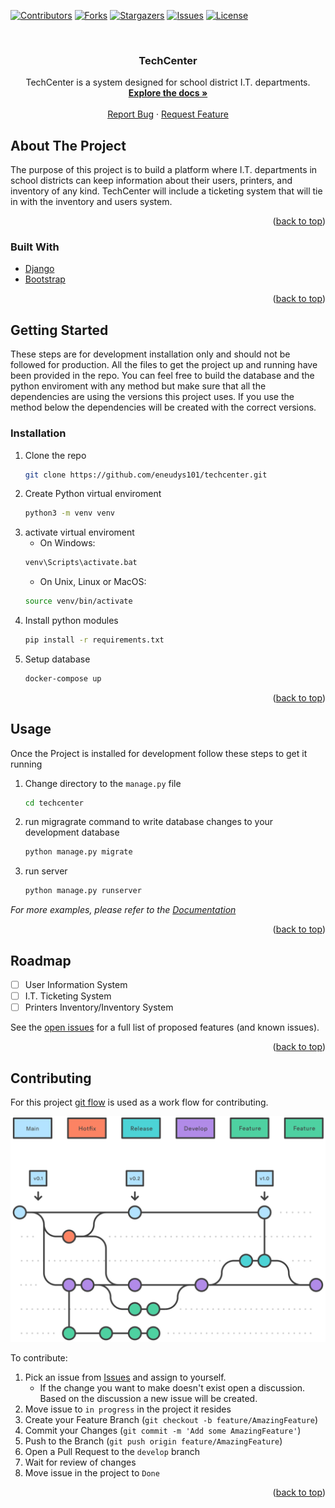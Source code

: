 <div id="top"></div>

[![Contributors][contributors-shield]][contributors-url]
[![Forks][forks-shield]][forks-url]
[![Stargazers][stars-shield]][stars-url]
[![Issues][issues-shield]][issues-url]
[![License][license-shield]][license-url]

<br />
<div align="center">

<h3 align="center">TechCenter</h3>

  <p align="center">
    TechCenter is a system designed for school district I.T. departments.
    <br />
    <a href="https://github.com/eneudys101/techcenter-2.0"><strong>Explore the docs »</strong></a>
    <br />
    <br />
    <a href="https://github.com/eneudys101/techcenter-2.0/issues">Report Bug</a>
    ·
    <a href="https://github.com/eneudys101/techcenter-2.0/issues">Request Feature</a>
  </p>
</div>


<!-- ABOUT THE PROJECT -->
## About The Project

The purpose of this project is to build a platform where I.T. departments in school districts can keep information about their users, printers, and inventory of any kind. TechCenter will include a ticketing system that will tie in with the inventory and users system.

<p align="right">(<a href="#top">back to top</a>)</p>



### Built With

* [Django](https://www.djangoproject.com)
* [Bootstrap](https://getbootstrap.com)

<p align="right">(<a href="#top">back to top</a>)</p>



<!-- GETTING STARTED -->
## Getting Started
These steps are for development installation only and should not be followed for production.
All the files to get the project up and running have been provided in the repo. You can feel free to build the database and the python enviroment with any method but make sure that all the dependencies are using the versions this project uses. If you use the method below the dependencies will be created with the correct versions.

### Installation

1. Clone the repo
   ```sh
   git clone https://github.com/eneudys101/techcenter.git
   ```
2. Create Python virtual enviroment 
   ```sh
   python3 -m venv venv
   ```
3. activate virtual enviroment 
   - On Windows:
   ```sh
   venv\Scripts\activate.bat
   ```
   - On Unix, Linux or MacOS:
   ```sh
   source venv/bin/activate
   ```
4. Install python modules
   ```sh
   pip install -r requirements.txt
   ```
5. Setup database
   ```sh
   docker-compose up
   ```
<p align="right">(<a href="#top">back to top</a>)</p>



<!-- USAGE EXAMPLES -->
## Usage

Once the Project is installed for development follow these steps to get it running

1. Change directory to the `manage.py` file
   ```sh
   cd techcenter
   ```
2. run migragrate command to write database changes to your development database
   ```sh
   python manage.py migrate
   ```
3. run server
   ```sh
   python manage.py runserver
   ```
   
_For more examples, please refer to the [Documentation](https://example.com)_

<p align="right">(<a href="#top">back to top</a>)</p>



<!-- ROADMAP -->
## Roadmap

- [ ] User Information System
- [ ] I.T. Ticketing System
- [ ] Printers Inventory/Inventory System

See the [open issues](https://github.com/eneudys101/techcenter/issues) for a full list of proposed features (and known issues).

<p align="right">(<a href="#top">back to top</a>)</p>



<!-- CONTRIBUTING -->
## Contributing
For this project [git flow](https://www.atlassian.com/git/tutorials/comparing-workflows/gitflow-workflow) is used as a work flow for contributing.

![git-flow]

To contribute:

1. Pick an issue from [Issues][issues-url] and assign to yourself. 
   - If the change you want to make doesn't exist open a discussion. Based on the discussion a new issue will be created.
2. Move issue to `in progress` in the project it resides
3. Create your Feature Branch (`git checkout -b feature/AmazingFeature`)
4. Commit your Changes (`git commit -m 'Add some AmazingFeature'`)
5. Push to the Branch (`git push origin feature/AmazingFeature`)
6. Open a Pull Request to the `develop` branch
7. Wait for review of changes
8. Move issue in the project to `Done`

<p align="right">(<a href="#top">back to top</a>)</p>


[git-flow]: images/git_flow.svg
[contributors-shield]: https://img.shields.io/github/contributors/eneudys101/techcenter.svg?style=for-the-badge
[contributors-url]: https://github.com/eneudys101/techcenter/graphs/contributors
[forks-shield]: https://img.shields.io/github/forks/eneudys101/techcenter.svg?style=for-the-badge
[forks-url]: https://github.com/eneudys101/techcenter/network/members
[stars-shield]: https://img.shields.io/github/stars/eneudys101/techcenter.svg?style=for-the-badge
[stars-url]: https://github.com/eneudys101/techcenter/stargazers
[issues-shield]: https://img.shields.io/github/issues/eneudys101/techcenter.svg?style=for-the-badge
[issues-url]: https://github.com/eneudys101/techcenter/issues
[license-shield]: https://img.shields.io/github/license/eneudys101/techcenter.svg?style=for-the-badge
[license-url]: https://github.com/eneudys101/techcenter/blob/master/LICENSE.txt
